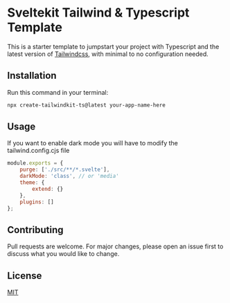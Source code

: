 # Sveltekit Tailwind & Typescript Template

This is a starter template to jumpstart your project with Typescript and the latest version of [Tailwindcss](https://tailwindcss.com/), with minimal to no configuration needed.

## Installation

Run this command in your terminal:

```bash
npx create-tailwindkit-ts@latest your-app-name-here
```

## Usage

If you want to enable dark mode you will have to modify the tailwind.config.cjs file

```javascript
module.exports = {
	purge: ['./src/**/*.svelte'],
	darkMode: 'class', // or 'media'
	theme: {
		extend: {}
	},
	plugins: []
};
```

## Contributing

Pull requests are welcome. For major changes, please open an issue first to discuss what you would like to change.

## License

[MIT](https://choosealicense.com/licenses/mit/)
